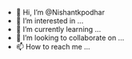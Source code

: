 - 👋 Hi, I’m @Nishantkpodhar
- 👀 I’m interested in ...
- 🌱 I’m currently learning ...
- 💞️ I’m looking to collaborate on ...
- 📫 How to reach me ...

<!---
Nishantkpodhar/Nishantkpodhar is a ✨ special ✨ repository because its `README.md` (this file) appears on your GitHub profile.
You can click the Preview link to take a look at your changes.
--->
